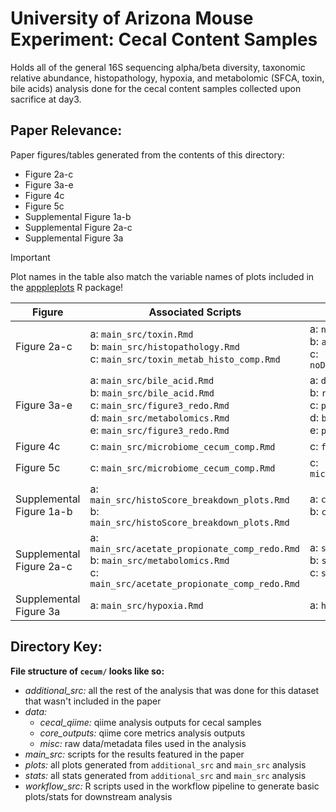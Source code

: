 # University of Arizona Mouse Experiment: Cecal Content Samples

Holds all of the general 16S sequencing alpha/beta diversity, taxonomic relative abundance, histopathology, hypoxia, and metabolomic (SFCA, toxin, bile acids) analysis done for the cecal content samples collected upon sacrifice at day3.

## Paper Relevance:

Paper figures/tables generated from the contents of this directory:

-   Figure 2a-c
-   Figure 3a-e
-   Figure 4c
-   Figure 5c
-   Supplemental Figure 1a-b
-   Supplemental Figure 2a-c
-   Supplemental Figure 3a

> [!IMPORTANT] 
> Plot names in the table also match the variable names of plots included in the [apppleplots](https://github.com/madiapgar/apppleplots) R package!

| Figure                   | Associated Scripts                                                                                                                                                           | Plot Names                                                                                                                                      |
|----------------------|---------------------------|-----------------------|
| Figure 2a-c              | a: `main_src/toxin.Rmd` <br/> b: `main_src/histopathology.Rmd`<br/> c: `main_src/toxin_metab_histo_comp.Rmd`                                                                  | a: `neat_plot` <br/> b: `all_day_plot` <br/> c: `noDiet_histoCecum_toxStats_plot`                                                               |
| Figure 3a-e              | a: `main_src/bile_acid.Rmd` <br/> b: `main_src/bile_acid.Rmd` <br/> c: `main_src/figure3_redo.Rmd` <br/> d: `main_src/metabolomics.Rmd` <br/> e: `main_src/figure3_redo.Rmd` | a: `dca_sep_plot` <br/> b: `ratio_bile_plot` <br/> c: `panelC_fig3_redoWithlab` <br/> d: `butyrateOnly_plot` <br/> e: `panelE_fig3_redoWithlab` |
| Figure 4c                | c: `main_src/microbiome_cecum_comp.Rmd`                                                                                                                                      | c: `faith_combStats_plot`                                                                                                                       |
| Figure 5c                | c: `main_src/microbiome_cecum_comp.Rmd`                                                                                                                                      | c: `microbeProd_relAbunStats_plot`                                                                                                              |
| Supplemental Figure 1a-b | a: `main_src/histoScore_breakdown_plots.Rmd` <br/> b: `main_src/histoScore_breakdown_plots.Rmd`                                                 | a: `cecum_plot` <br/> b: `colon_plot`                                                                                                           |
| Supplemental Figure 2a-c | a: `main_src/acetate_propionate_comp_redo.Rmd` <br/> b: `main_src/metabolomics.Rmd` <br/> c: `main_src/acetate_propionate_comp_redo.Rmd`                                     | a: `supp_fig2a` <br/> b: `supp_fig2bc` <br/> c: `supp_fig2bc`                                                                                   |
| Supplemental Figure 3a   | a: `main_src/hypoxia.Rmd`                                                                                                                                                    | a: `hypoxia_cecum_plot`                                                                                                                         |

## Directory Key:

**File structure of `cecum/` looks like so:**

-   *additional_src:* all the rest of the analysis that was done for this dataset that wasn't included in the paper
-   *data:*
    -   *cecal_qiime:* qiime analysis outputs for cecal samples
    -   *core_outputs:* qiime core metrics analysis outputs
    -   *misc:* raw data/metadata files used in the analysis
-   *main_src:* scripts for the results featured in the paper
-   *plots:* all plots generated from `additional_src` and `main_src` analysis
-   *stats:* all stats generated from `additional_src` and `main_src` analysis
-   *workflow_src:* R scripts used in the workflow pipeline to generate basic plots/stats for downstream analysis